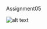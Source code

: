 Assignment05

![alt text](https://raw.githubusercontent.com/Wiive/YrgoUppgifterGP20/master/Game%20Design/RetroTowelDefence_Final.png)